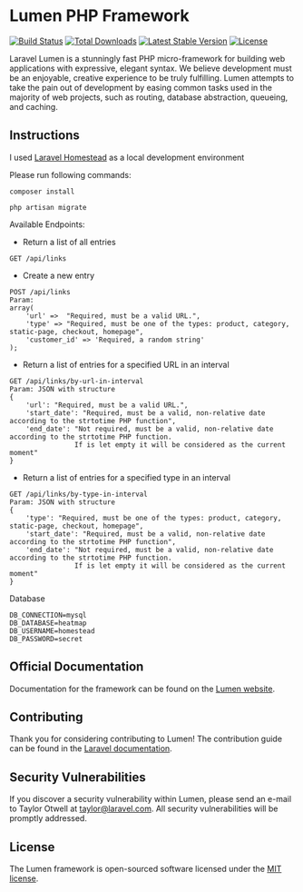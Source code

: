 # Lumen PHP Framework

[![Build Status](https://travis-ci.org/laravel/lumen-framework.svg)](https://travis-ci.org/laravel/lumen-framework)
[![Total Downloads](https://img.shields.io/packagist/dt/laravel/framework)](https://packagist.org/packages/laravel/lumen-framework)
[![Latest Stable Version](https://img.shields.io/packagist/v/laravel/framework)](https://packagist.org/packages/laravel/lumen-framework)
[![License](https://img.shields.io/packagist/l/laravel/framework)](https://packagist.org/packages/laravel/lumen-framework)

Laravel Lumen is a stunningly fast PHP micro-framework for building web applications with expressive, elegant syntax. We believe development must be an enjoyable, creative experience to be truly fulfilling. Lumen attempts to take the pain out of development by easing common tasks used in the majority of web projects, such as routing, database abstraction, queueing, and caching.

## Instructions

I used [Laravel Homestead](https://laravel.com/docs/8.x/homestead) as a local development environment

Please run following commands:

`composer install`

`php artisan migrate`

Available Endpoints:

- Return a list of all entries

```angular2html
GET /api/links
```

- Create a new entry

```angular2html
POST /api/links
Param: 
array(
    'url' =>  "Required, must be a valid URL.",
    'type' => "Required, must be one of the types: product, category, static-page, checkout, homepage",
    'customer_id' => 'Required, a random string'
);
```

- Return a list of entries for a specified URL in an interval

```angular2html
GET /api/links/by-url-in-interval
Param: JSON with structure 
{
    'url': "Required, must be a valid URL.",
    'start_date': "Required, must be a valid, non-relative date according to the strtotime PHP function",
    'end_date': "Not required, must be a valid, non-relative date according to the strtotime PHP function. 
                If is let empty it will be considered as the current moment"
}
```

- Return a list of entries for a specified type in an interval

```angular2html
GET /api/links/by-type-in-interval
Param: JSON with structure 
{
    'type': "Required, must be one of the types: product, category, static-page, checkout, homepage",
    'start_date': "Required, must be a valid, non-relative date according to the strtotime PHP function",
    'end_date': "Not required, must be a valid, non-relative date according to the strtotime PHP function. 
                If is let empty it will be considered as the current moment"
}
```

Database
```angular2html
DB_CONNECTION=mysql
DB_DATABASE=heatmap
DB_USERNAME=homestead
DB_PASSWORD=secret
```
## Official Documentation

Documentation for the framework can be found on the [Lumen website](https://lumen.laravel.com/docs).

## Contributing

Thank you for considering contributing to Lumen! The contribution guide can be found in the [Laravel documentation](https://laravel.com/docs/contributions).

## Security Vulnerabilities

If you discover a security vulnerability within Lumen, please send an e-mail to Taylor Otwell at taylor@laravel.com. All security vulnerabilities will be promptly addressed.

## License

The Lumen framework is open-sourced software licensed under the [MIT license](https://opensource.org/licenses/MIT).
